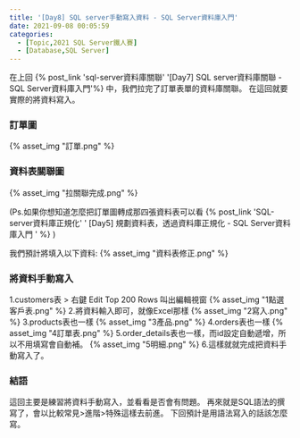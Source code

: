 ```yaml
---
title: '[Day8] SQL server手動寫入資料 - SQL Server資料庫入門'
date: 2021-09-08 00:05:59
categories:
  - [Topic,2021 SQL Server鐵人賽]
  - [Database,SQL Server]
---
```

在上回 {% post_link 'sql-server資料庫關聯' '[Day7] SQL server資料庫關聯 - SQL Server資料庫入門'%} 中，我們拉完了訂單表單的資料庫關聯。
在這回就要實際的將資料寫入。
### 訂單圖
{% asset_img "訂單.png" %}
### 資料表關聯圖

{% asset_img "拉關聯完成.png" %}

(Ps.如果你想知道怎麼把訂單圖轉成那四張資料表可以看 {% post_link 'SQL-server資料庫正規化' '
[Day5] 規劃資料表，透過資料庫正規化 - SQL Server資料庫入門
' %} )

我們預計將填入以下資料:
{% asset_img "資料表修正.png" %}


### 將資料手動寫入 

1.customers表 > 右鍵 Edit Top 200 Rows 叫出編輯視窗
{% asset_img "1點選客戶表.png" %}
2.將資料輸入即可，就像Excel那樣
{% asset_img "2寫入.png" %}
3.products表也一樣
{% asset_img "3產品.png" %}
4.orders表也一樣
{% asset_img "4訂單表.png" %}
5.order_details表也一樣，而id設定自動遞增，所以不用填寫會自動補。
{% asset_img "5明細.png" %}
6.這樣就就完成把資料手動寫入了。

### 結語
這回主要是練習將資料手動寫入，並看看是否會有問題。
再來就是SQL語法的撰寫了，會以比較常見>進階>特殊這樣去前進。
下回預計是用語法寫入的話該怎麼寫。






